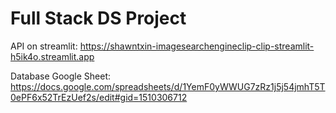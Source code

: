 # Full Stack DS Project

API on streamlit:
https://shawntxin-imagesearchengineclip-clip-streamlit-h5ik4o.streamlit.app

Database Google Sheet:
https://docs.google.com/spreadsheets/d/1YemF0yWWUG7zRz1j5j54jmhT5T0ePF6x52TrEzUef2s/edit#gid=1510306712